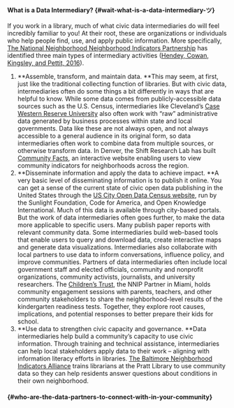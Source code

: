 #### What is a Data Intermediary? {#wait-what-is-a-data-intermediary-ツ}

If you work in a library, much of what civic data intermediaries do will feel incredibly familiar to you! At their root, these are organizations or individuals who help people find, use, and apply public information. More specifically, [The National Neighborhood Neighborhood Indicators Partnership](https://www.neighborhoodindicators.org/) has identified three main types of intermediary activities \([Hendey, Cowan, Kingsley, and Pettit, 2016](https://www.urban.org/sites/default/files/publication/80901/2000798-NNIP's-Guide-to-Starting-a-Local-Data-Intermediary.pdf)\).

1. **Assemble, transform, and maintain data. **This may seem, at first, just like the traditional collecting function of libraries. But with civic data, intermediaries often do some things a bit differently in ways that are helpful to know. While some data comes from publicly-accessible data sources such as the U.S. Census, intermediaries like Cleveland’s [Case Western Reserve University](http://neocando.case.edu/) also often work with “raw” administrative data generated by business processes within state and local governments. Data like these are not always open, and not always accessible to a general audience in its original form, so data intermediaries often work to combine data from multiple sources, or otherwise transform data. In Denver, the Shift Research Lab has built [Community Facts](http://denvermetrodata.org/), an interactive website enabling users to view community indicators for neighborhoods across the region.
2. **Disseminate information and apply the data to achieve impact. **A very basic level of disseminating information is to publish it online. You can get a sense of the current state of civic open data publishing in the United States through the [US City Open Data Census website](http://us-city.census.okfn.org/), run by the Sunlight Foundation, Code for America, and Open Knowledge International. Much of this data is available through city-based portals. But the work of data intermediaries often goes further, to make the data more applicable to specific users. Many publish paper reports with relevant community data. Some intermediaries build web-based tools that enable users to query and download data, create interactive maps and generate data visualizations. Intermediaries also collaborate with local partners to use data to inform conversations, influence policy, and improve communities. Partners of data intermediaries often include local government staff and elected officials, community and nonprofit organizations, community activists, journalists, and university researchers. The [Children’s Trust](https://www.neighborhoodindicators.org/library/catalog/creative-approaches-using-early-development-instrument-community), the NNIP Partner in Miami, holds community engagement sessions with parents, teachers, and other community stakeholders to share the neighborhood-level results of the kindergarten readiness tests. Together, they explore root causes, implications, and potential responses to better prepare their kids for school.
3. **Use data to strengthen civic capacity and governance. **Data intermediaries help build a community’s capacity to use civic information. Through training and technical assistance, intermediaries can help local stakeholders apply data to their work – aligning with information literacy efforts in libraries. [The Baltimore Neighborhood Indicators Alliance](https://bniajfi.org/) trains librarians at the Pratt Library to use community data so they can help residents answer questions about conditions in their own neighborhood.

####  {#who-are-the-data-partners-to-connect-with-in-your-community}



